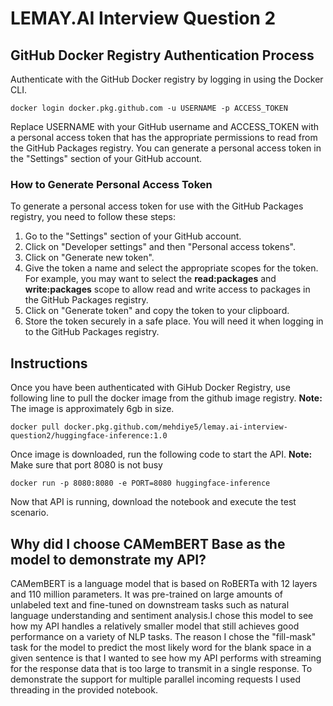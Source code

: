 # LEMAY.AI  Interview Question 2

## GitHub Docker Registry Authentication Process

Authenticate with the GitHub Docker registry by logging in using the Docker CLI.
```shell
docker login docker.pkg.github.com -u USERNAME -p ACCESS_TOKEN
```
Replace USERNAME with your GitHub username and ACCESS_TOKEN with a personal access token that has the appropriate permissions to read from the GitHub Packages registry. You can generate a personal access token in the "Settings" section of your GitHub account.

### How to Generate Personal Access Token
To generate a personal access token for use with the GitHub Packages registry, you need to follow these steps:

1. Go to the "Settings" section of your GitHub account.
2. Click on "Developer settings" and then "Personal access tokens".
3. Click on "Generate new token".
4. Give the token a name and select the appropriate scopes for the token. For example, you may want to select the **read:packages** and **write:packages** scope to allow read and write access to packages in the GitHub Packages registry.
5. Click on "Generate token" and copy the token to your clipboard.
6. Store the token securely in a safe place. You will need it when logging in to the GitHub Packages registry.


## Instructions

Once you have been authenticated with GiHub Docker Registry, use following line to pull the docker image from the github image registry. 
**Note:** The image is approximately 6gb in size.

```shell
docker pull docker.pkg.github.com/mehdiye5/lemay.ai-interview-question2/huggingface-inference:1.0
```

Once image is downloaded, run the following code to start the API.
**Note:** Make sure that port 8080 is not busy

```shell
docker run -p 8080:8080 -e PORT=8080 huggingface-inference
```

Now that API is running, download the notebook and execute the test scenario.

## Why did I choose CAMemBERT Base as the model to demonstrate my API?
CAMemBERT is a language model that is based on RoBERTa with 12 layers and 110 million parameters. It was pre-trained on large amounts of unlabeled text and fine-tuned on downstream tasks such as natural language understanding and sentiment analysis.I chose this model to see how my API handles a relatively smaller model that still achieves good performance on a variety of NLP tasks. The reason I chose the "fill-mask" task for the model to predict the most likely word for the blank space in a given sentence is that I wanted to see how my API performs with streaming for the response data that is too large to transmit in a single response. To demonstrate the support for multiple parallel incoming requests I used threading in the provided notebook.
